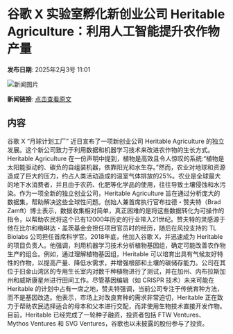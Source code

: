 # 谷歌 X 实验室孵化新创业公司 Heritable Agriculture：利用人工智能提升农作物产量

**发布日期**: 2025年2月3号 11:01

![新闻图片](https://upload.chinaz.com/2025/0203/6387417726298529451466112.png)

**新闻链接**: [点击查看原文](https://www.aibase.com/zh/news/15050)

## 内容

谷歌 X “月球计划工厂” 近日宣布了一项新创业公司 Heritable Agriculture 的独立发展。这个新公司致力于利用数据和机器学习技术来改进农作物的生长方式。Heritable Agriculture 在一份声明中提到，植物是高效且令人惊叹的系统:“植物是太阳能驱动的、碳负的自组装机器，依靠阳光和水生存。”然而，农业对地球和资源造成了巨大的压力，约占人类活动造成的温室气体排放的25%。农业是全球最大的地下水消费者，并且由于农药、化肥等化学品的使用，往往导致土壤侵蚀和水污染。作为一项全新的独立创业公司，Heritable Agriculture 旨在通过分析庞大的数据集，帮助解决这些全球性问题。创始人兼首席执行官布拉德・赞夫特（Brad Zamft）博士表示，数据收集相对简单，真正困难的是将这些数据转化为可操作的指令，以帮助农民将这个已有12000年历史的行业带入21世纪。赞夫特的灵感源于他在比尔和梅琳达・盖茨基金会担任项目官员时的经历，随后在风投支持的 TL Biolabs 公司担任首席科学官。2018年底，他加入谷歌 X，并迅速成为 Heritable 的项目负责人。他强调，利用机器学习技术分析植物基因组，确定可能改善农作物生产的组合。例如，通过理解植物基因组，Heritable 可以培育出具有气候友好特性的作物，以提高产量、降低水需求，并增强根部和土壤的碳储存能力。公司在其位于旧金山湾区的专用生长室内对数千种植物进行了测试，并在加州、内布拉斯加州和威斯康星州进行田间工作。尽管基因编辑（如 CRISPR 技术）未来可能在 Heritable 的计划中占有一席之地，赞夫特强调，当前公司专注于传统育种方法，而不是基因改造。他表示，市场上对改良育种的需求非常迫切，Heritable 正在致力于帮助农民选择适合的母本和父本进行交配，而非使用生物技术直接开发作物。目前，Heritable 已经完成了一轮种子融资，投资者包括 FTW Ventures、Mythos Ventures 和 SVG Ventures，谷歌也以未披露的股份参与了投资。
